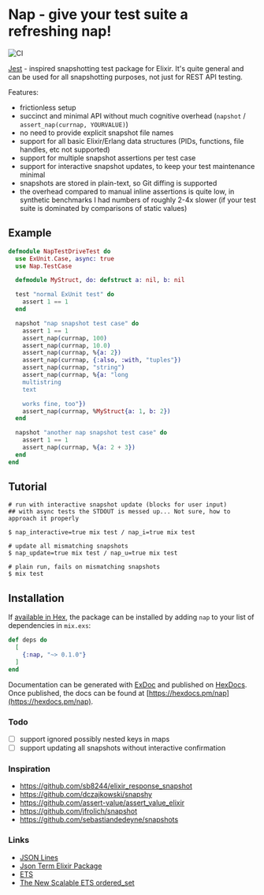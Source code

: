 # Nap - give your test suite a refreshing nap!

![CI](https://github.com/mindreframer/nap/actions/workflows/ci.yml/badge.svg)

[Jest](https://jestjs.io/) - inspired snapshotting test package for Elixir. It's quite general and can be used for all snapshotting purposes, not just for REST API testing.

Features:

- frictionless setup
- succinct and minimal API without much cognitive overhead (`napshot` / `assert_nap(currnap, YOURVALUE)`)
- no need to provide explicit snapshot file names
- support for all basic Elixir/Erlang data structures (PIDs, functions, file handles, etc not supported)
- support for multiple snapshot assertions per test case
- support for interactive snapshot updates, to keep your test maintenance minimal
- snapshots are stored in plain-text, so Git diffing is supported
- the overhead compared to manual inline assertions is quite low, in synthetic benchmarks I had numbers of roughly 2-4x slower (if your test suite is dominated by comparisons of static values)

## Example

```elixir
defmodule NapTestDriveTest do
  use ExUnit.Case, async: true
  use Nap.TestCase

  defmodule MyStruct, do: defstruct a: nil, b: nil

  test "normal ExUnit test" do
    assert 1 == 1
  end

  napshot "nap snapshot test case" do
    assert 1 == 1
    assert_nap(currnap, 100)
    assert_nap(currnap, 10.0)
    assert_nap(currnap, %{a: 2})
    assert_nap(currnap, {:also, :with, "tuples"})
    assert_nap(currnap, "string")
    assert_nap(currnap, %{a: "long
    multistring
    text

    works fine, too"})
    assert_nap(currnap, %MyStruct{a: 1, b: 2})
  end

  napshot "another nap snapshot test case" do
    assert 1 == 1
    assert_nap(currnap, %{a: 2 + 3})
  end
end

```

## Tutorial

```
# run with interactive snapshot update (blocks for user input)
## with async tests the STDOUT is messed up... Not sure, how to approach it properly

$ nap_interactive=true mix test / nap_i=true mix test

# update all mismatching snapshots
$ nap_update=true mix test / nap_u=true mix test

# plain run, fails on mismatching snapshots
$ mix test
```

## Installation

If [available in Hex](https://hex.pm/docs/publish), the package can be installed
by adding `nap` to your list of dependencies in `mix.exs`:

```elixir
def deps do
  [
    {:nap, "~> 0.1.0"}
  ]
end
```

Documentation can be generated with [ExDoc](https://github.com/elixir-lang/ex_doc)
and published on [HexDocs](https://hexdocs.pm). Once published, the docs can
be found at [https://hexdocs.pm/nap](https://hexdocs.pm/nap).

### Todo

- [ ] support ignored possibly nested keys in maps
- [ ] support updating all snapshots without interactive confirmation

### Inspiration

- https://github.com/sb8244/elixir_response_snapshot
- https://github.com/dczajkowski/snapshy
- https://github.com/assert-value/assert_value_elixir
- https://github.com/jfrolich/snapshot
- https://github.com/sebastiandedeyne/snapshots

### Links

- [JSON Lines](https://jsonlines.org/)
- [Json Term Elixir Package](https://github.com/kaaboaye/json_term)
- [ETS](https://elixirschool.com/en/lessons/storage/ets)
- [The New Scalable ETS ordered_set](https://blog.erlang.org/the-new-scalable-ets-ordered_set/)
